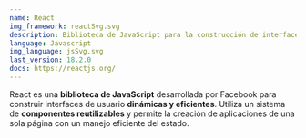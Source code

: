 ```yaml
---
name: React
img_framework: reactSvg.svg
description: Biblioteca de JavaScript para la construcción de interfaces de usuario
language: Javascript
img_language: jsSvg.svg
last_version: 18.2.0
docs: https://reactjs.org/
---
```


React es una **biblioteca de JavaScript** desarrollada por Facebook para construir interfaces de usuario **dinámicas y eficientes**. Utiliza un sistema de **componentes reutilizables** y permite la creación de aplicaciones de una sola página con un manejo eficiente del estado.

